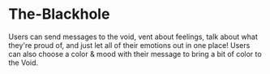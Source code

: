 # The-Blackhole
Users can send messages to the void, vent about feelings, talk about what they're proud of, and just let all of their emotions out in one place! Users can also choose a color &amp; mood with their message to bring a bit of color to the Void.
